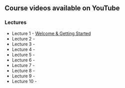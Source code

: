 ## Course videos available on YouTube

### Lectures
- Lecture 1 - [Welcome & Getting Started](https://youtu.be/RIo4sGYZ_pg)
- Lecture 2 - 
- Lecture 3 - 
- Lecture 4 - 
- Lecture 5 - 
- Lecture 6 - 
- Lecture 7 - 
- Lecture 8 - 
- Lecture 9 - 
- Lecture 10 - 
